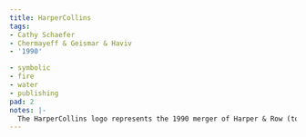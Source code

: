 ```yaml
---
title: HarperCollins
tags:
- Cathy Schaefer
- Chermayeff & Geismar & Haviv
- '1990'

- symbolic
- fire
- water
- publishing
pad: 2
notes: |-
  The HarperCollins logo represents the 1990 merger of Harper & Row (torch) and Collins Publishers (fountain).
---
```


